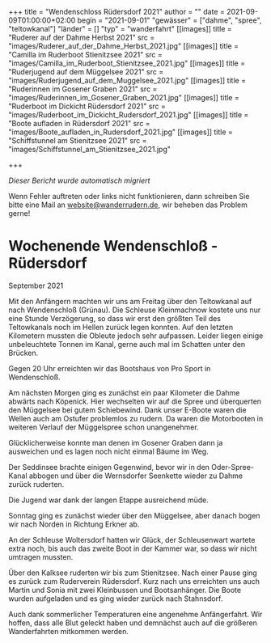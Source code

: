 +++
title = "Wendenschloss Rüdersdorf 2021"
author = ""
date = 2021-09-09T01:00:00+02:00
begin = "2021-09-01"
"gewässer" = ["dahme", "spree", "teltowkanal"]
"länder" = []
"typ" = "wanderfahrt"
[[images]]
title = "Ruderer auf der Dahme Herbst 2021"
src = "images/Ruderer_auf_der_Dahme_Herbst_2021.jpg"
[[images]]
title = "Camilla im Ruderboot Stienitzsee 2021"
src = "images/Camilla_im_Ruderboot_Stienitzsee_2021.jpg"
[[images]]
title = "Ruderjugend auf dem Müggelsee 2021"
src = "images/Ruderjugend_auf_dem_Muggelsee_2021.jpg"
[[images]]
title = "Ruderinnen im Gosener Graben 2021"
src = "images/Ruderinnen_im_Gosener_Graben_2021.jpg"
[[images]]
title = "Ruderboot im Dickicht Rüdersdorf 2021"
src = "images/Ruderboot_im_Dickicht_Rudersdorf_2021.jpg"
[[images]]
title = "Boote aufladen in Rüdersdorf 2021"
src = "images/Boote_aufladen_in_Rudersdorf_2021.jpg"
[[images]]
title = "Schiffstunnel am Stienitzsee 2021"
src = "images/Schiffstunnel_am_Stienitzsee_2021.jpg"

+++


*Dieser Bericht wurde automatisch migriert*

Wenn Fehler auftreten oder links nicht funktionieren, dann schreiben Sie bitte eine Mail an website@wanderrudern.de, wir beheben das Problem gerne!



# Wochenende Wendenschloß - Rüdersdorf


September 2021

Mit den Anfängern machten wir uns am Freitag über den Teltowkanal auf nach Wendenschloß (Grünau). Die Schleuse Kleinmachnow kostete uns nur eine Stunde Verzögerung, so dass wir erst den größten Teil des Teltowkanals noch im Hellen zurück legen konnten. Auf den letzten Kilometern mussten die Obleute jedoch sehr aufpassen. Leider liegen einige unbeleuchtete Tonnen im Kanal, gerne auch mal im Schatten unter den Brücken.

Gegen 20 Uhr erreichten wir das Bootshaus von Pro Sport in Wendenschloß.

Am nächsten Morgen ging es zunächst ein paar Kilometer die Dahme abwärts nach Köpenick. Hier wechselten wir auf die Spree und überquerten den Müggelsee bei gutem Schiebewind. Dank unser E-Boote waren die Wellen auch am Ostufer problemlos zu rudern. Da waren die Motorbooten in weiteren Verlauf der Müggelspree schon unangenehmer.

Glücklicherweise konnte man denen im Gosener Graben dann ja ausweichen und es lagen noch nicht einmal Bäume im Weg.

Der Seddinsee brachte einigen Gegenwind, bevor wir in den Oder-Spree- Kanal abbogen und über die Wernsdorfer Seenkette wieder zu Dahme zurück ruderten.

Die Jugend war dank der langen Etappe ausreichend müde.

Sonntag ging es zunächst wieder über den Müggelsee, aber danach bogen wir nach Norden in Richtung Erkner ab.

An der Schleuse Woltersdorf hatten wir Glück, der Schleusenwart wartete extra noch, bis auch das zweite Boot in der Kammer war, so dass wir nicht umtragen mussten.

Über den Kalksee ruderten wir bis zum Stienitzsee. Nach einer Pause ging es zurück zum Ruderverein Rüdersdorf. Kurz nach uns erreichten uns auch Martin und Sonia mit zwei Kleinbussen und Bootsanhänger. Die Boote wurden aufgeladen und es ging wieder zurück nach Stahnsdorf.

Auch dank sommerlicher Temperaturen eine angenehme Anfängerfahrt. Wir hoffen, dass alle Blut geleckt haben und demnächst auch auf die größeren Wanderfahrten mitkommen werden.